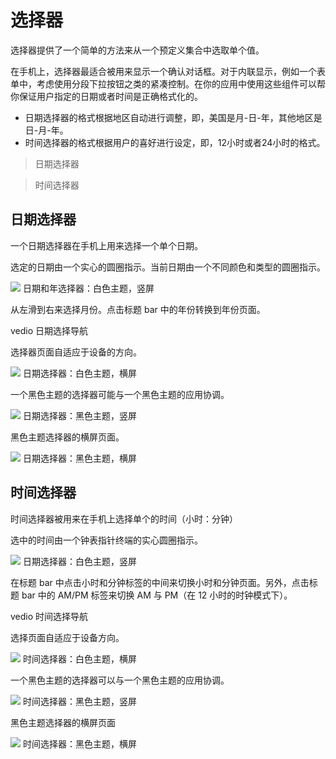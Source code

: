 # 选择器
选择器提供了一个简单的方法来从一个预定义集合中选取单个值。

在手机上，选择器最适合被用来显示一个确认对话框。对于内联显示，例如一个表单中，考虑使用分段下拉按钮之类的紧凑控制。在你的应用中使用这些组件可以帮你保证用户指定的日期或者时间是正确格式化的。

- 日期选择器的格式根据地区自动进行调整，即，美国是月-日-年，其他地区是日-月-年。
- 时间选择器的格式根据用户的喜好进行设定，即，12小时或者24小时的格式。

> 日期选择器

> 时间选择器

## 日期选择器
一个日期选择器在手机上用来选择一个单个日期。

选定的日期由一个实心的圆圈指示。当前日期由一个不同颜色和类型的圆圈指示。

![](https://github.com/zhaochong/material-design/blob/master/images/8_1.png)
日期和年选择器：白色主题，竖屏

从左滑到右来选择月份。点击标题 bar 中的年份转换到年份页面。

vedio
日期选择导航

选择器页面自适应于设备的方向。

![](https://github.com/zhaochong/material-design/blob/master/images/8_2.png)
日期选择器：白色主题，横屏

一个黑色主题的选择器可能与一个黑色主题的应用协调。

![](https://github.com/zhaochong/material-design/blob/master/images/8_3.png)
日期选择器：黑色主题，竖屏

黑色主题选择器的横屏页面。

![](https://github.com/zhaochong/material-design/blob/master/images/8_4.png)
日期选择器：黑色主题，横屏


## 时间选择器
时间选择器被用来在手机上选择单个的时间（小时：分钟）

选中的时间由一个钟表指针终端的实心圆圈指示。

![](https://github.com/zhaochong/material-design/blob/master/images/8_5.png)
日期选择器：白色主题，竖屏

在标题 bar 中点击小时和分钟标签的中间来切换小时和分钟页面。另外，点击标题 bar 中的 AM/PM 标签来切换 AM 与 PM（在 12 小时的时钟模式下）。

vedio
时间选择导航

选择页面自适应于设备方向。

![](https://github.com/zhaochong/material-design/blob/master/images/8_6.png)
时间选择器：白色主题，横屏

一个黑色主题的选择器可以与一个黑色主题的应用协调。

![](https://github.com/zhaochong/material-design/blob/master/images/8_7.png)
时间选择器：黑色主题，竖屏

黑色主题选择器的横屏页面

![](https://github.com/zhaochong/material-design/blob/master/images/8_8.png)
时间选择器：黑色主题，横屏










